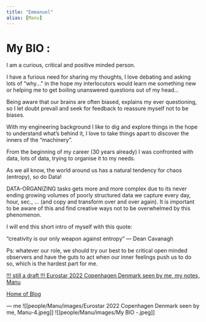 ```yaml
---
title: "Emmanuel"
alias: [Manu]
---
```


# My BIO :

I am a curious, critical and positive minded person.

I have a furious need for sharing my thoughts, I love debating and asking lots of “why...” in the hope my interlocutors would learn me something new or helping me to get boiling unanswered questions out of my head…

Being aware that our brains are often biased, explains my ever questioning, so I let doubt prevail and seek for feedback to reassure myself not to be biases.

With my engineering background I like to dig and explore things in the hope to understand what’s behind it, I love to take things apart to discover the inners of the “machinery”.

From the beginning of my career (30 years already) I was confronted with data, lots of data, trying to organise it to my needs.

As we all know, the world around us has a natural tendency for chaos (entropy), so do Data!

DATA-ORGANIZING tasks gets more and more complex due to its never ending growing volumes of poorly structured data we capture every day, hour, sec., … (and copy and transform over and over again). It is important to be aware of this and find creative ways not to be overwhelmed by this phenomenon.

I will end this short intro of myself with this quote:

“creativity is our only weapon against entropy”
― Dean Cavanagh

Ps: whatever our role, we should try our best to be critical open minded observers and have the guts to act when our inner feelings push us to do so, which is the hardest part for me.


[!!! still a draft !!! 
Eurostar 2022 Copenhagen Denmark seen by me, my notes, Manu](conferences/Eurostar%202022%20Copenhagen%20Denmark%20seen%20by%20me,%20Manu)

[Home of Blog]([https://renahud.github.io/quartz-eurostar/](https://renahud.github.io/quartz-eurostar/))

― me
![[people/Manu/images/Eurostar 2022 Copenhagen Denmark seen by me, Manu-4.jpeg]]
![[people/Manu/images/My BIO -.jpeg]]

